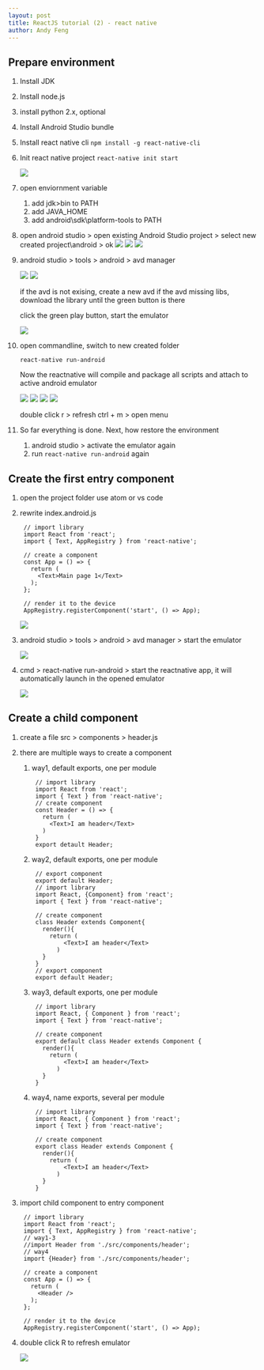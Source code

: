 ```yaml
---
layout: post
title: ReactJS tutorial (2) - react native
author: Andy Feng
---
```


## Prepare environment ##

1. Install JDK

1. Install node.js

1. install python 2.x, optional

1. Install Android Studio bundle

1. Install react native cli
	`npm install -g react-native-cli`

1. Init react native project
	`react-native init start`

	![](/images/posts/20170912-react-native-1.png)

1. open enviornment variable
	1. add jdk>bin to PATH
	2. add JAVA_HOME
	3. add android\sdk\platform-tools to PATH

1. open android studio > open existing Android Studio project > select new created project\android > ok
	![](/images/posts/20170912-react-native-2.png)
	![](/images/posts/20170912-react-native-3.png)
	![](/images/posts/20170912-react-native-4.png)

1. android studio > tools > android > avd manager

	![](/images/posts/20170912-react-native-5.png)
	![](/images/posts/20170912-react-native-6.png)
	
	if the avd is not exising, create a new avd
	if the avd missing libs, download the library until the green button is there

	click the green play button, start the emulator

	![](/images/posts/20170912-react-native-7.png)

1. open commandline, switch to new created folder

	`react-native run-android`

	Now the reactnative will compile and package all scripts and attach to active android emulator

	![](/images/posts/20170912-react-native-8.png)
	![](/images/posts/20170912-react-native-9.png)
	![](/images/posts/20170912-react-native-11.png)
	![](/images/posts/20170912-react-native-10.png)

	double click r > refresh
	ctrl + m > open menu

1. So far everything is done. Next, how restore the environment
	1. android studio > activate the emulator again
	2. run `react-native run-android` again

## Create the first entry component ##
1. open the project folder use atom or vs code

1. rewrite index.android.js

		// import library
		import React from 'react';
		import { Text, AppRegistry } from 'react-native';
		
		// create a component
		const App = () => {
		  return (
		    <Text>Main page 1</Text>
		  );
		};
		
		// render it to the device
		AppRegistry.registerComponent('start', () => App);
	![](/images/posts/20170912-react-native-12.png)

1. android studio > tools > android > avd manager > start the emulator

	![](/images/posts/20170912-react-native-7.png)

1. cmd > react-native run-android > start the reactnative app, it will automatically launch in the opened emulator

	![](/images/posts/20170912-react-native-13.png)

## Create a child component ##
1. create a file src > components > header.js

1. there are multiple ways to create a component
	1. way1, default exports, one per module
	
			// import library
			import React from 'react';
			import { Text } from 'react-native';			
			// create component
			const Header = () => {
			  return (
			    <Text>I am header</Text>
			  )
			}		
			export detault Header;	
	2. way2, default exports, one per module

			// export component
			export default Header;
			// import library
			import React, {Component} from 'react';
			import { Text } from 'react-native';			

			// create component
			class Header extends Component{
			  render(){
			    return (
			        <Text>I am header</Text>
			      )
			  }
			}	
			// export component
			export default Header;

	3. way3, default exports, one per module

			// import library
			import React, { Component } from 'react';
			import { Text } from 'react-native';
			
			// create component
			export default class Header extends Component {
			  render(){
			    return (
			        <Text>I am header</Text>
			      )
			  }
			}

	4. way4, name exports, several per module

			// import library
			import React, { Component } from 'react';
			import { Text } from 'react-native';
			
			// create component
			export class Header extends Component {
			  render(){
			    return (
			        <Text>I am header</Text>
			      )
			  }
			}

1. import child component to entry component

		// import library
		import React from 'react';
		import { Text, AppRegistry } from 'react-native';
		// way1-3
		//import Header from './src/components/header';
		// way4
		import {Header} from './src/components/header';
		
		// create a component
		const App = () => {
		  return (
		    <Header />
		  );
		};
		
		// render it to the device
		AppRegistry.registerComponent('start', () => App);

1. double click R to refresh emulator

	![](/images/posts/20170912-react-native-14.png)